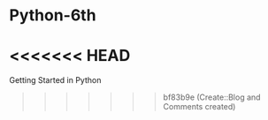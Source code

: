 # Python-6th
<<<<<<< HEAD
=======
Getting Started in Python 
>>>>>>> bf83b9e (Create::Blog and Comments created)
